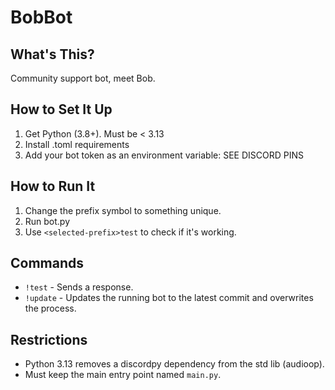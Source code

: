 # BobBot

## What's This?
Community support bot, meet Bob.

## How to Set It Up
1. Get Python (3.8+). Must be < 3.13
2. Install .toml requirements
3. Add your bot token as an environment variable: SEE DISCORD PINS

## How to Run It
1. Change the prefix symbol to something unique.
2. Run bot.py
3. Use `<selected-prefix>test` to check if it's working.

## Commands
- `!test` - Sends a response.
- `!update` - Updates the running bot to the latest commit and overwrites the process.

## Restrictions
- Python 3.13 removes a discordpy dependency from the std lib (audioop).
- Must keep the main entry point named ```main.py```.
